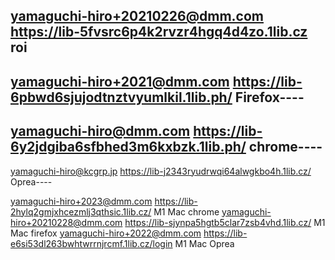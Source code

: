 yamaguchi-hiro+20210226@dmm.com
https://lib-5fvsrc6p4k2rvzr4hgq4d4zo.1lib.cz
roi
------
yamaguchi-hiro+2021@dmm.com
https://lib-6pbwd6sjujodtnztvyumlkil.1lib.ph/
Firefox----
------
yamaguchi-hiro@dmm.com
https://lib-6y2jdgiba6sfbhed3m6kxbzk.1lib.ph/
chrome----
------
yamaguchi-hiro@kcgrp.jp
https://lib-j2343ryudrwqi64alwgkbo4h.1lib.cz/
Oprea----

yamaguchi-hiro+2023@dmm.com
https://lib-2hylq2gmjxhcezmlj3qthsic.1lib.cz/
M1 Mac chrome
yamaguchi-hiro+20210228@dmm.com
https://lib-sjynpa5hgtb5clar7zsb4vhd.1lib.cz/
M1 Mac firefox
yamaguchi-hiro+2022@dmm.com
https://lib-e6si53dl263bwhtwrrnjrcmf.1lib.cz/login
M1 Mac Oprea
